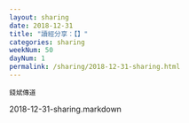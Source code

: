 ```yaml
---
layout: sharing
date: 2018-12-31
title: "讀經分享：【】"
categories: sharing
weekNum: 50
dayNum: 1
permalink: /sharing/2018-12-31-sharing.html
---
```



`錢斌傳道`

2018-12-31-sharing.markdown
